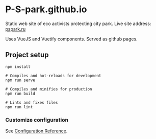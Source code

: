 # P-S-park.github.io
Static web site of eco activists protecting city park. Live site address: [pspark.ru](https://pspark.ru)

Uses VueJS and Vuetify components. Served as github pages.
## Project setup
```
npm install

# Compiles and hot-reloads for development
npm run serve

# Compiles and minifies for production
npm run build

# Lints and fixes files
npm run lint
```

### Customize configuration
See [Configuration Reference](https://cli.vuejs.org/config/).

